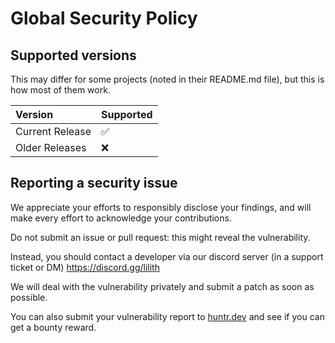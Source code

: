 # Global Security Policy

## Supported versions
This may differ for some projects (noted in their README.md file), but this is how most of them work.

| Version         | Supported          |
|:--------------- |:------------------ |
| Current Release | :white_check_mark: |
| Older Releases  | :x:                |

## Reporting a security issue

We appreciate your efforts to responsibly disclose your findings, and will make every effort to acknowledge your contributions.

Do not submit an issue or pull request: this might reveal the vulnerability.

Instead, you should contact  a developer via our discord server (in a support ticket or DM) https://discord.gg/lilith

We will deal with the vulnerability privately and submit a patch as soon as possible.

You can also submit your vulnerability report to [huntr.dev](https://huntr.dev/bounties/disclose) and see if you can get a bounty reward.
